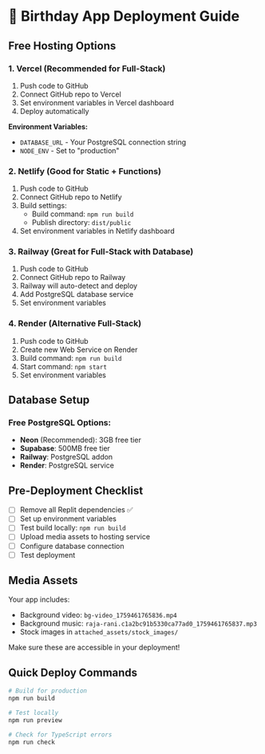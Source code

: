 # 🎉 Birthday App Deployment Guide

## Free Hosting Options

### 1. Vercel (Recommended for Full-Stack)
1. Push code to GitHub
2. Connect GitHub repo to Vercel
3. Set environment variables in Vercel dashboard
4. Deploy automatically

**Environment Variables:**
- `DATABASE_URL` - Your PostgreSQL connection string
- `NODE_ENV` - Set to "production"

### 2. Netlify (Good for Static + Functions)
1. Push code to GitHub
2. Connect GitHub repo to Netlify
3. Build settings:
   - Build command: `npm run build`
   - Publish directory: `dist/public`
4. Set environment variables in Netlify dashboard

### 3. Railway (Great for Full-Stack with Database)
1. Push code to GitHub
2. Connect GitHub repo to Railway
3. Railway will auto-detect and deploy
4. Add PostgreSQL database service
5. Set environment variables

### 4. Render (Alternative Full-Stack)
1. Push code to GitHub
2. Create new Web Service on Render
3. Build command: `npm run build`
4. Start command: `npm start`
5. Set environment variables

## Database Setup

### Free PostgreSQL Options:
- **Neon** (Recommended): 3GB free tier
- **Supabase**: 500MB free tier
- **Railway**: PostgreSQL addon
- **Render**: PostgreSQL service

## Pre-Deployment Checklist

- [ ] Remove all Replit dependencies ✅
- [ ] Set up environment variables
- [ ] Test build locally: `npm run build`
- [ ] Upload media assets to hosting service
- [ ] Configure database connection
- [ ] Test deployment

## Media Assets

Your app includes:
- Background video: `bg-video_1759461765836.mp4`
- Background music: `raja-rani.c1a2bc91b5330ca77ad0_1759461765837.mp3`
- Stock images in `attached_assets/stock_images/`

Make sure these are accessible in your deployment!

## Quick Deploy Commands

```bash
# Build for production
npm run build

# Test locally
npm run preview

# Check for TypeScript errors
npm run check
```